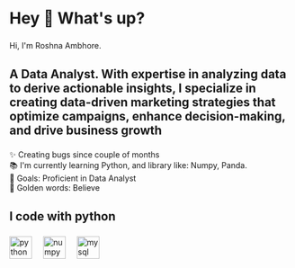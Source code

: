 <h1 align="left">Hey 👋 What's up?</h1>

###

<p align="left">Hi, I'm Roshna Ambhore.</p>

###

<h2 align="left">A Data Analyst. With expertise in analyzing data to derive actionable insights, I specialize in creating data-driven marketing strategies that optimize campaigns, enhance decision-making, and drive business growth</h2>

###

<p align="left">✨ Creating bugs since couple of months <br>📚 I'm currently learning Python, and library like: Numpy, Panda.<br>🎯 Goals: Proficient in Data Analyst<br>🎲 Golden words: Believe</p>

###

<h2 align="left">I code with python</h2>

###

<div align="left">
  <img src="https://cdn.jsdelivr.net/gh/devicons/devicon/icons/python/python-original.svg" height="40" alt="python logo"  />
  <img width="12" />
  <img src="https://cdn.jsdelivr.net/gh/devicons/devicon/icons/numpy/numpy-original.svg" height="40" alt="numpy logo"  />
  <img width="12" />
  <img src="https://cdn.jsdelivr.net/gh/devicons/devicon/icons/mysql/mysql-original.svg" height="40" alt="mysql logo"  />
</div>

###
